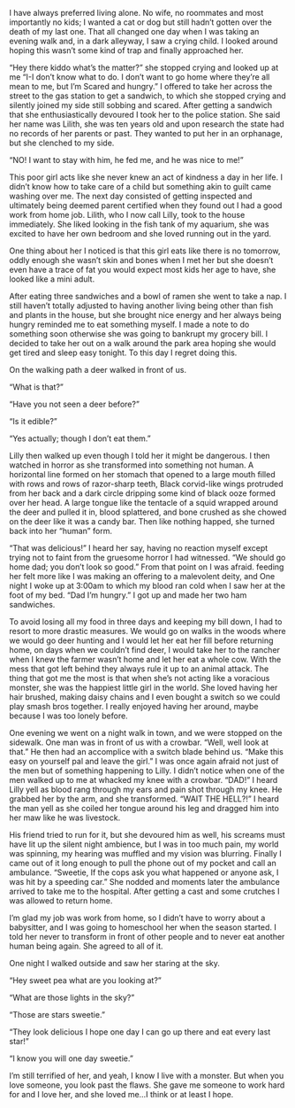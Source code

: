 I have always preferred living alone. No wife, no roommates and most importantly no kids; I wanted a cat or dog but still hadn’t gotten over the death of my last one. That all changed one day when I was taking an evening walk and, in a dark alleyway, I saw a crying child. I looked around hoping this wasn’t some kind of trap and finally approached her.

“Hey there kiddo what’s the matter?” she stopped crying and looked up at me “I-I don’t know what to do. I don’t want to go home where they’re all mean to me, but I’m Scared and hungry.” I offered to take her across the street to the gas station to get a sandwich, to which she stopped crying and silently joined my side still sobbing and scared. After getting a sandwich that she enthusiastically devoured I took her to the police station. She said her name was Lilith, she was ten years old and upon research the state had no records of her parents or past. They wanted to put her in an orphanage, but she clenched to my side.

“NO! I want to stay with him, he fed me, and he was nice to me!”

This poor girl acts like she never knew an act of kindness a day in her life. I didn’t know how to take care of a child but something akin to guilt came washing over me. The next day consisted of getting inspected and ultimately being deemed parent certified when they found out I had a good work from home job. Lilith, who I now call Lilly, took to the house immediately. She liked looking in the fish tank of my aquarium, she was excited to have her own bedroom and she loved running out in the yard.

One thing about her I noticed is that this girl eats like there is no tomorrow, oddly enough she wasn’t skin and bones when I met her but she doesn’t even have a trace of fat you would expect most kids her age to have, she looked like a mini adult.

After eating three sandwiches and a bowl of ramen she went to take a nap. I still haven’t totally adjusted to having another living being other than fish and plants in the house, but she brought nice energy and her always being hungry reminded me to eat something myself. I made a note to do something soon otherwise she was going to bankrupt my grocery bill. I decided to take her out on a walk around the park area hoping she would get tired and sleep easy tonight. To this day I regret doing this.

On the walking path a deer walked in front of us.

“What is that?”

“Have you not seen a deer before?”

“Is it edible?”

“Yes actually; though I don’t eat them.”

Lilly then walked up even though I told her it might be dangerous. I then watched in horror as she transformed into something not human. A horizontal line formed on her stomach that opened to a large mouth filled with rows and rows of razor-sharp teeth, Black corvid-like wings protruded from her back and a dark circle dripping some kind of black ooze formed over her head. A large tongue like the tentacle of a squid wrapped around the deer and pulled it in, blood splattered, and bone crushed as she chowed on the deer like it was a candy bar. Then like nothing happed, she turned back into her “human” form.

“That was delicious!” I heard her say, having no reaction myself except trying not to faint from the gruesome horror I had witnessed. “We should go home dad; you don’t look so good.” From that point on I was afraid. feeding her felt more like I was making an offering to a malevolent deity, and One night I woke up at 3:00am to which my blood ran cold when I saw her at the foot of my bed. “Dad I’m hungry.” I got up and made her two ham sandwiches.

To avoid losing all my food in three days and keeping my bill down, I had to resort to more drastic measures. We would go on walks in the woods where we would go deer hunting and I would let her eat her fill before returning home, on days when we couldn’t find deer, I would take her to the rancher when I knew the farmer wasn’t home and let her eat a whole cow. With the mess that got left behind they always rule it up to an animal attack. The thing that got me the most is that when she’s not acting like a voracious monster, she was the happiest little girl in the world. She loved having her hair brushed, making daisy chains and I even bought a switch so we could play smash bros together. I really enjoyed having her around, maybe because I was too lonely before.

One evening we went on a night walk in town, and we were stopped on the sidewalk. One man was in front of us with a crowbar. “Well, well look at that.” He then had an accomplice with a switch blade behind us. “Make this easy on yourself pal and leave the girl.” I was once again afraid not just of the men but of something happening to Lilly. I didn’t notice when one of the men walked up to me at whacked my knee with a crowbar. “DAD!” I heard Lilly yell as blood rang through my ears and pain shot through my knee. He grabbed her by the arm, and she transformed. “WAIT THE HELL?!” I heard the man yell as she coiled her tongue around his leg and dragged him into her maw like he was livestock.

His friend tried to run for it, but she devoured him as well, his screams must have lit up the silent night ambience, but I was in too much pain, my world was spinning, my hearing was muffled and my vision was blurring. Finally I came out of it long enough to pull the phone out of my pocket and call an ambulance. “Sweetie, If the cops ask you what happened or anyone ask, I was hit by a speeding car.” She nodded and moments later the ambulance arrived to take me to the hospital. After getting a cast and some crutches I was allowed to return home.

I’m glad my job was work from home, so I didn’t have to worry about a babysitter, and I was going to homeschool her when the season started. I told her never to transform in front of other people and to never eat another human being again. She agreed to all of it.

One night I walked outside and saw her staring at the sky.

“Hey sweet pea what are you looking at?”

“What are those lights in the sky?”

“Those are stars sweetie.”

“They look delicious I hope one day I can go up there and eat every last star!”

“I know you will one day sweetie.”

I’m still terrified of her, and yeah, I know I live with a monster. But when you love someone, you look past the flaws. She gave me someone to work hard for and I love her, and she loved me…I think or at least I hope.